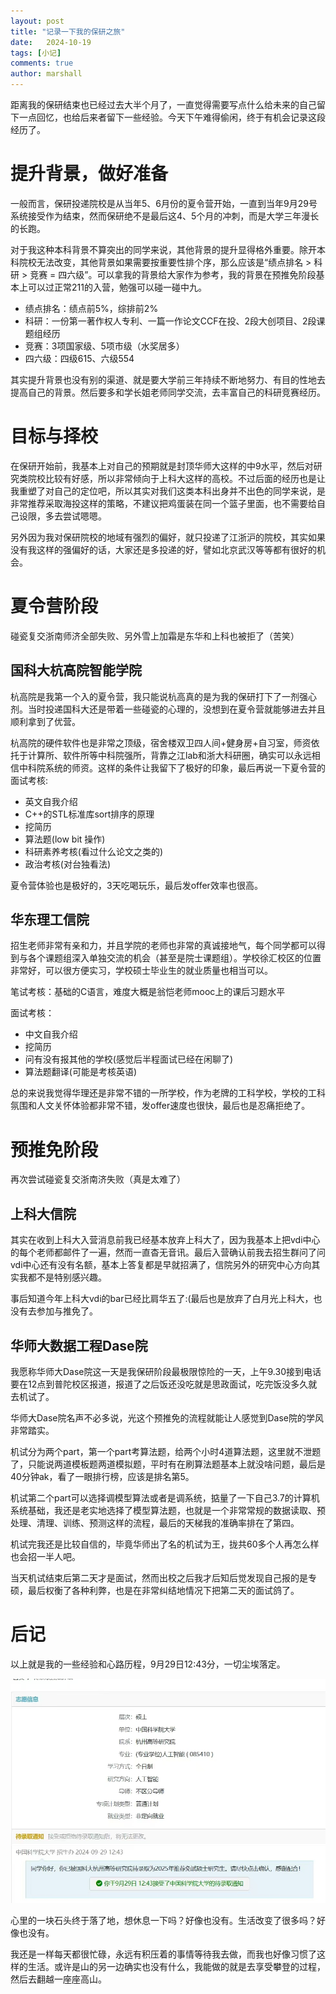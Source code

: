 ```yaml
---
layout: post
title: "记录一下我的保研之旅"
date:   2024-10-19
tags: [小记]
comments: true
author: marshall
---
```


距离我的保研结束也已经过去大半个月了，一直觉得需要写点什么给未来的自己留下一点回忆，也给后来者留下一些经验。今天下午难得偷闲，终于有机会记录这段经历了。
<!-- more -->
<!-- meta name="description" -->

# 提升背景，做好准备

一般而言，保研投递院校是从当年5、6月份的夏令营开始，一直到当年9月29号系统接受作为结束，然而保研绝不是最后这4、5个月的冲刺，而是大学三年漫长的长跑。

对于我这种本科背景不算突出的同学来说，其他背景的提升显得格外重要。除开本科院校无法改变，其他背景如果需要按重要性排个序，那么应该是“绩点排名 > 科研 > 竞赛 = 四六级”。可以拿我的背景给大家作为参考，我的背景在预推免阶段基本上可以过正常211的入营，勉强可以碰一碰中九。

- 绩点排名：绩点前5%，综排前2%
- 科研：一份第一著作权人专利、一篇一作论文CCF在投、2段大创项目、2段课题组经历
- 竞赛：3项国家级、5项市级（水奖居多）
- 四六级：四级615、六级554

其实提升背景也没有别的渠道、就是要大学前三年持续不断地努力、有目的性地去提高自己的背景。然后要多和学长姐老师同学交流，去丰富自己的科研竞赛经历。

# 目标与择校

在保研开始前，我基本上对自己的预期就是封顶华师大这样的中9水平，然后对研究类院校比较有好感，所以非常倾向于上科大这样的高校。不过后面的经历也是让我重塑了对自己的定位吧，所以其实对我们这类本科出身并不出色的同学来说，是非常推荐采取海投这样的策略，不建议把鸡蛋装在同一个篮子里面，也不需要给自己设限，多去尝试嗯嗯。

另外因为我对保研院校的地域有强烈的偏好，就只投递了江浙沪的院校，其实如果没有我这样的强偏好的话，大家还是多投递的好，譬如北京武汉等等都有很好的机会。

# 夏令营阶段

碰瓷复交浙南师济全部失败、另外雪上加霜是东华和上科也被拒了（苦笑）

## 国科大杭高院智能学院

杭高院是我第一个入的夏令营，我只能说杭高真的是为我的保研打下了一剂强心剂。当时投递国科大还是带着一些碰瓷的心理的，没想到在夏令营就能够进去并且顺利拿到了优营。

杭高院的硬件软件也是非常之顶级，宿舍楼双卫四人间+健身房+自习室，师资依托于计算所、软件所等中科院强所，背靠之江lab和浙大科研圈，确实可以永远相信中科院系统的师资。这样的条件让我留下了极好的印象，最后再说一下夏令营的面试考核:

- 英文自我介绍
- C++的STL标准库sort排序的原理
- 挖简历
- 算法题(low bit 操作)
- 科研素养考核(看过什么论文之类的)
- 政治考核(对台独看法)

夏令营体验也是极好的，3天吃喝玩乐，最后发offer效率也很高。

## 华东理工信院

招生老师非常有亲和力，并且学院的老师也非常的真诚接地气，每个同学都可以得到与各个课题组深入单独交流的机会（甚至是院士课题组）。学校徐汇校区的位置非常好，可以很方便实习，学校硕士毕业生的就业质量也相当可以。

笔试考核：基础的C语言，难度大概是翁恺老师mooc上的课后习题水平

面试考核：
- 中文自我介绍
- 挖简历
- 问有没有报其他的学校(感觉后半程面试已经在闲聊了)
- 算法题翻译(可能是考核英语)

总的来说我觉得华理还是非常不错的一所学校，作为老牌的工科学校，学校的工科氛围和人文关怀体验都非常不错，发offer速度也很快，最后也是忍痛拒绝了。

# 预推免阶段

再次尝试碰瓷复交浙南济失败（真是太难了）

## 上科大信院

其实在收到上科大入营消息前我已经基本放弃上科大了，因为我基本上把vdi中心的每个老师都邮件了一遍，然而一直杳无音讯。最后入营确认前我去招生群问了问vdi中心还有没有名额，基本上答复都是早就招满了，信院另外的研究中心方向其实我都不是特别感兴趣。

事后知道今年上科大vdi的bar已经比肩华五了:(最后也是放弃了白月光上科大，也没有去参加与推免了。

## 华师大数据工程Dase院

我愿称华师大Dase院这一天是我保研阶段最极限惊险的一天，上午9.30接到电话要在12点到普陀校区报道，报道了之后饭还没吃就是思政面试，吃完饭没多久就去机试了。

华师大Dase院名声不必多说，光这个预推免的流程就能让人感觉到Dase院的学风非常踏实。

机试分为两个part，第一个part考算法题，给两个小时4道算法题，这里就不泄题了，只能说两道模板题两道模拟题，平时有在刷算法题基本上就没啥问题，最后是40分钟ak，看了一眼排行榜，应该是排名第5。

机试第二个part可以选择调模型算法或者是调系统，掂量了一下自己3.7的计算机系统基础，我还是老实地选择了模型算法题，也就是一个非常常规的数据读取、预处理、清理、训练、预测这样的流程，最后的天梯我的准确率排在了第四。

机试完我还是比较自信的，毕竟华师出了名的机试为王，拢共60多个人再怎么样也会招一半人吧。

当天机试结束后第二天才是面试，然而出校之后我才后知后觉发现自己报的是专硕，最后权衡了各种利弊，也是在非常纠结地情况下把第二天的面试鸽了。

# 后记

以上就是我的一些经验和心路历程，9月29日12:43分，一切尘埃落定。

![alt text](../images/hanggao.jpg)

心里的一块石头终于落了地，想休息一下吗？好像也没有。生活改变了很多吗？好像也没有。

我还是一样每天都很忙碌，永远有积压着的事情等待我去做，而我也好像习惯了这样的生活。或许是山的另一边确实也没有什么，我能做的就是去享受攀登的过程，然后去翻越一座座高山。